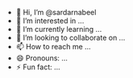 - 👋 Hi, I’m @sardarnabeel
- 👀 I’m interested in ...
- 🌱 I’m currently learning ...
- 💞️ I’m looking to collaborate on ...
- 📫 How to reach me ...
- 😄 Pronouns: ...
- ⚡ Fun fact: ...

<!---
sardarnabeel/sardarnabeel is a ✨ special ✨ repository because its `README.md` (this file) appears on your GitHub profile.
You can click the Preview link to take a look at your changes.
--->
